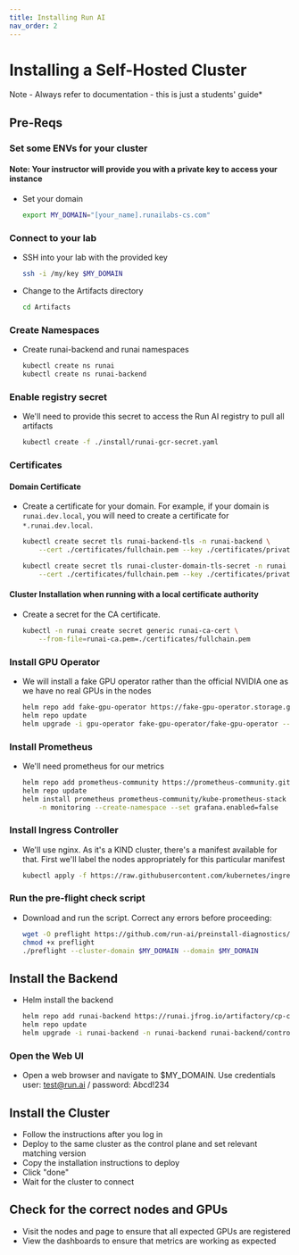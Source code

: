 ```yaml
---
title: Installing Run AI
nav_order: 2
---
```


# Installing a Self-Hosted Cluster

Note - Always refer to documentation - this is just a students' guide*

## Pre-Reqs

### Set some ENVs for your cluster

#### Note: Your instructor will provide you with a private key to access your instance

- Set your domain

    ```bash
    export MY_DOMAIN="[your_name].runailabs-cs.com"
    ```

### Connect to your lab

- SSH into your lab with the provided key

    ```bash
    ssh -i /my/key $MY_DOMAIN
    ```

- Change to the Artifacts directory

    ```bash
    cd Artifacts
    ```



### Create Namespaces

- Create runai-backend and runai namespaces

    ```bash
    kubectl create ns runai
    kubectl create ns runai-backend
    ```

### Enable registry secret

- We'll need to provide this secret to access the Run AI registry to pull all artifacts

    ```bash
    kubectl create -f ./install/runai-gcr-secret.yaml
    ```

### Certificates

#### Domain Certificate

- Create a certificate for your domain. For example, if your domain is `runai.dev.local`, you will need to create a certificate for `*.runai.dev.local`.
  
    ```bash
    kubectl create secret tls runai-backend-tls -n runai-backend \
        --cert ./certificates/fullchain.pem --key ./certificates/private.pem
    
    kubectl create secret tls runai-cluster-domain-tls-secret -n runai \
        --cert ./certificates/fullchain.pem --key ./certificates/private.pem
    ```

#### Cluster Installation when running with a local certificate authority

- Create a secret for the CA certificate.
  
    ```bash
    kubectl -n runai create secret generic runai-ca-cert \
        --from-file=runai-ca.pem=./certificates/fullchain.pem
    ```

### Install GPU Operator

- We will install a fake GPU operator rather than the official NVIDIA one as we have no real GPUs in the nodes

    ```bash
    helm repo add fake-gpu-operator https://fake-gpu-operator.storage.googleapis.com
    helm repo update
    helm upgrade -i gpu-operator fake-gpu-operator/fake-gpu-operator --namespace gpu-operator --create-namespace  --version 0.0.42
    ```

### Install Prometheus

- We'll need prometheus for our metrics

    ```bash
    helm repo add prometheus-community https://prometheus-community.github.io/helm-charts
    helm repo update
    helm install prometheus prometheus-community/kube-prometheus-stack \
        -n monitoring --create-namespace --set grafana.enabled=false
    ```

### Install Ingress Controller

- We'll use nginx. As it's a KIND cluster, there's a manifest available for that. First we'll label the nodes appropriately for this particular manifest

    ```bash
    kubectl apply -f https://raw.githubusercontent.com/kubernetes/ingress-nginx/main/deploy/static/provider/kind/deploy.yaml
    ```

### Run the pre-flight check script

- Download and run the script. Correct any errors before proceeding:

    ```bash
    wget -O preflight https://github.com/run-ai/preinstall-diagnostics/releases/download/v2.16.19/preinstall-diagnostics-linux-amd64
    chmod +x preflight
    ./preflight --cluster-domain $MY_DOMAIN --domain $MY_DOMAIN
    ```

## Install the Backend

- Helm install the backend

    ```bash
    helm repo add runai-backend https://runai.jfrog.io/artifactory/cp-charts-prod
    helm repo update
    helm upgrade -i runai-backend -n runai-backend runai-backend/control-plane --version "~2.20" --set global.domain=$MY_DOMAIN
    ```

### Open the Web UI

- Open a web browser and navigate to $MY_DOMAIN. Use credentials user: test@run.ai / password: Abcd!234

## Install the Cluster

- Follow the instructions after you log in
- Deploy to the same cluster as the control plane and set relevant matching version
- Copy the installation instructions to deploy
- Click "done"
- Wait for the cluster to connect

## Check for the correct nodes and GPUs

- Visit the nodes and page to ensure that all expected GPUs are registered
- View the dashboards to ensure that metrics are working as expected